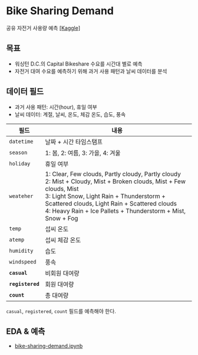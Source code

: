 # Bike Sharing Demand

공유 자전거 사용량 예측 [[Kaggle]](https://www.kaggle.com/competitions/bike-sharing-demand/overview)

## 목표

- 워싱턴 D.C.의 Capital Bikeshare 수요를 시간대 별로 예측
- 자전거 대여 수요를 예측하기 위해 과거 사용 패턴과 날씨 데이터를 분석

## 데이터 필드

- 과거 사용 패턴: 시간(hour), 휴일 여부
- 날씨 데이터: 계절, 날씨, 온도, 체감 온도, 습도, 풍속

| 필드 | 내용 |
|-|-|
| `datetime` | 날짜 + 시간 타임스탬프 |
| `season` | 1: 봄, 2: 여름, 3: 가을, 4: 겨울 |
| `holiday` | 휴일 여부 |
| `weateher` | 1: Clear, Few clouds, Partly cloudy, Partly cloudy<br>2: Mist + Cloudy, Mist + Broken clouds, Mist + Few clouds, Mist<br>3: Light Snow, Light Rain + Thunderstorm + Scattered clouds, Light Rain + Scattered clouds<br>4: Heavy Rain + Ice Pallets + Thunderstorm + Mist, Snow + Fog
| `temp` | 섭씨 온도 |
| `atemp` | 섭씨 체감 온도 |
| `humidity` | 습도 |
| `windspeed` | 풍속 |
| **`casual`** | 비회원 대여량 |
| **`registered`** | 회원 대여량 |
| **`count`** | 총 대여량 |

`casual`, `registered`, `count` 필드를 예측해야 한다.

## EDA & 예측

- [bike-sharing-demand.ipynb](./bike-sharing-demand.ipynb)
